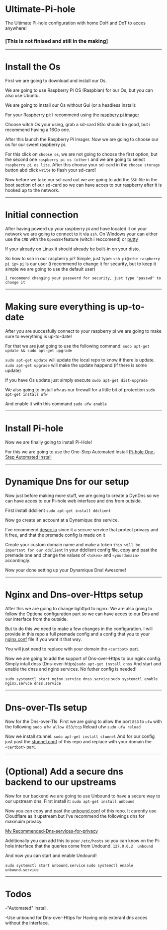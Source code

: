 # Ultimate-Pi-hole
The Ultimate Pi-hole configuration with home DoH and DoT to acces anywhere!

### [This is not finised and still in the making]

--------------------------------------

# Install the Os

First we are going to download and install our Os.

We are going to use Raspberry Pi OS (Raspbian) for our Os, but you can also use Ubuntu.

We are going to install our Os without Gui (or a headless install):


For your Raspberry pi:
I recommend using the [raspbery pi imager](https://www.raspberrypi.org/software/)

Choose witch Os your using, grab a sd-card 8Go should be good, but i recommend having a 16Go one.

After this launch the Raspberry Pi Imager. Now we are going to choose our os for our sweet raspberry pi.

For this click on `choose os`, we are not going to choose the first option, but the second one `raspberry pi os (other)` and we are going to select `raspberry pi os lite`.
After this choose your sd-card in the `choose storage` button abd click `write` to flash your sd-card!

Now before we take our sd-card out we are going to add the `SSH` file in the boot section of our sd-card so we can have acces to our raspberry after it is hooked up to the network.

--------------------------------------

# Initial connection

After having powerd up your raspberry pi and have located it on your network we are going to connect to it via `ssh`.
On Windows your can either use the `CMD` with the `OpenSSH` feature (witch i reccomend) or [putty](https://www.chiark.greenend.org.uk/~sgtatham/putty/latest.html)

If your already on Linux it should already be built-in on your disto.

So how to ssh in our raspberry pi?
Simple, just type: `ssh pi@<the raspberry pi ip>`
`pi` is our user (i recommend to change it for security, but to keep it simple we are going to use the default user)

`I recommend changing your password for security, just type "passwd" to change it`

--------------------------------------

# Making sure everything is up-to-date

After you are succesfully connect to your raspberry pi we are going to make sure to everything is up-to-date!

For that we are just going to use the following command: 
`sudo apt-get update && sudo apt-get upgrade`

`sudo apt-get update` will update the local repo to know if there is update.
`sudo apt-get upgrade` will make the update happend (if there is some update)

If you have Os update just simply execute `sudo apt-get dist-upgrade`

We also going to install `ufw` as our firewall for a little bit of protection
`sudo apt-get install ufw`

And enable it with this command `sudo ufw enable`

--------------------------------------

# Install Pi-hole

Now we are finally going to install Pi-Hole!

For this we are going to use the One-Step Automated Install
[Pi-hole One-Step Automated Install](https://github.com/pi-hole/pi-hole/#one-step-automated-install)

--------------------------------------

# Dynamique Dns for our setup

Now just before making more stuff, we are going to create a DynDns so we can have acces to our Pi-hole web interface and dns from outside.

First install ddclient `sudo apt-get install ddclient`

Now go create an account at a Dynamique dns service. 

I've recommend [desec.io](https://desec.io/) since it a secure service that protect privacy and it free, and that the premade config is made on it

Create your custom domain name and make a token `this will be important for our ddclient`
In your ddclient config file, copy and past the premade one and change the values of `<token>` and `<yourdomain>` accordingly.

Now your done setting up your Dynamique Dns! Awesome!

--------------------------------------

# Nginx and Dns-over-Https setup

After this we are going to change lighttpd to nginx.
We are also going to follow the Optiona configuration part so we can have acces to our Dns and our interface from the outside.

But to do this we need to make a few changes in the configuration.
I will provide in this repo a full premade config and a config that you to your [nginx.conf](/nginx.conf) file if you want it that way.

You will just need to replace with your domain the `<certbot>` part.

Now we are going to add the support of Dns-over-Https to our nginx config.
Simply intall dnss (Dns-over-https)`sudo apt-get install dnss`
And start and enable the dnss and nginx services. No futher config is needed!

`sudo systemctl start nginx.service dnss.service`
`sudo systemctl enable nginx.servce dnss.service`

--------------------------------------

# Dns-over-Tls setup

Now for the Dns-over-Tls.
First we are going to allow the port `853` to `ufw` with the following
`sudo ufw allow 853/tcp`
Reload ufw `sudo ufw reload`

Now we install stunnel:
`sudo apt-get install stunnel`
And for our config just past the [stunnel.conf](/stunnel.conf) of this repo and replace with your domain the `<certbot>` part.

--------------------------------------

# (Optional) Add a secure dns backend to our upstreams

Now for our backend we are going to use Unbound to have a secure way to our upstream dns.
First install it:
`sudo apt-get install unbound`

Now you can copy and past the [unbound.conf](/unbound.conf) of this repo.
It curently use Cloudflare as it upstream but i've recommend the followings dns for maxmuim privacy.

[My Recommended-Dns-services-for-privacy](https://github.com/Gontier-Julien/Recommended-Dns-services-for-privacy)

Additionally you can add this to your `/etc/hosts` so you can know on the Pi-hole interface that the queries come from Undound.
`127.0.0.2	unbound`

And now you can start and enable Undound!

`sudo systemctl start unbound.service`
`sudo systemctl enable unbound.service`

--------------------------------------

# Todos

-"Automated" install.

-Use unbound for Dns-over-Https for Having only exteranl dns acces without the interface.
